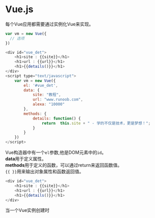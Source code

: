 # Vue.js 
每个Vue应用都需要通过实例化Vue来实现。  
```javascript
var vm = new Vue({
  // 选项
})
```  
```javascript
<div id="vue_det">
    <h1>site : {{site}}</h1>
    <h1>url : {{url}}</h1>
    <h1>{{details()}}</h1>
</div>
<script type="text/javascript">
    var vm = new Vue({
        el: '#vue_det',
        data: {
            site: "教程",
            url: "www.runoob.com",
            alexa: "10000"
        },
        methods: {
            details: function() {
                return  this.site + " - 学的不仅是技术，更是梦想！";
            }
        }
    })
</script>
```  
Vue构造器中有一个`el`参数,他是DOM元素中的`id`。  
**data**用于定义属性。  
**methods**用于定义的函数，可以通过return来返回函数值。  
`{{ }}`用来输出对象属性和函数返回值。  
```javascript
<div id="vue_det">
    <h1>site : {{site}}</h1>
    <h1>url : {{url}}</h1>
    <h1>{{details()}}</h1>
</div>
```  
当一个Vue实例创建时